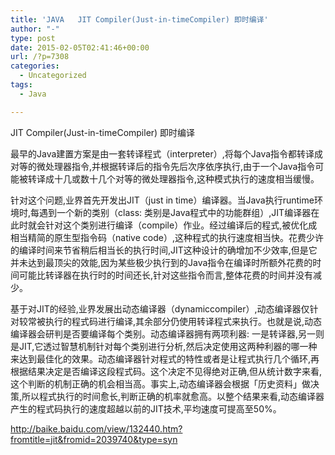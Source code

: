 ```yaml
---
title: 'JAVA   JIT Compiler(Just-in-timeCompiler) 即时编译'
author: "-"
type: post
date: 2015-02-05T02:41:46+00:00
url: /?p=7308
categories:
  - Uncategorized
tags:
  - Java

---
```

JIT Compiler(Just-in-timeCompiler) 即时编译
  
最早的Java建置方案是由一套转译程式（interpreter）,将每个Java指令都转译成对等的微处理器指令,并根据转译后的指令先后次序依序执行,由于一个Java指令可能被转译成十几或数十几个对等的微处理器指令,这种模式执行的速度相当缓慢。
  
针对这个问题,业界首先开发出JIT（just in time）编译器。当Java执行runtime环境时,每遇到一个新的类别（class: 类别是Java程式中的功能群组）,JIT编译器在此时就会针对这个类别进行编译（compile）作业。经过编译后的程式,被优化成相当精简的原生型指令码（native code）,这种程式的执行速度相当快。花费少许的编译时间来节省稍后相当长的执行时间,JIT这种设计的确增加不少效率,但是它并未达到最顶尖的效能,因为某些极少执行到的Java指令在编译时所额外花费的时间可能比转译器在执行时的时间还长,针对这些指令而言,整体花费的时间并没有减少。
  
基于对JIT的经验,业界发展出动态编译器（dynamiccompiler）,动态编译器仅针对较常被执行的程式码进行编译,其余部分仍使用转译程式来执行。也就是说,动态编译器会研判是否要编译每个类别。动态编译器拥有两项利器: 一是转译器,另一则是JIT,它透过智慧机制针对每个类别进行分析,然后决定使用这两种利器的哪一种来达到最佳化的效果。动态编译器针对程式的特性或者是让程式执行几个循环,再根据结果决定是否编译这段程式码。这个决定不见得绝对正确,但从统计数字来看,这个判断的机制正确的机会相当高。事实上,动态编译器会根据「历史资料」做决策,所以程式执行的时间愈长,判断正确的机率就愈高。以整个结果来看,动态编译器产生的程式码执行的速度超越以前的JIT技术,平均速度可提高至50%。

http://baike.baidu.com/view/132440.htm?fromtitle=jit&fromid=2039740&type=syn